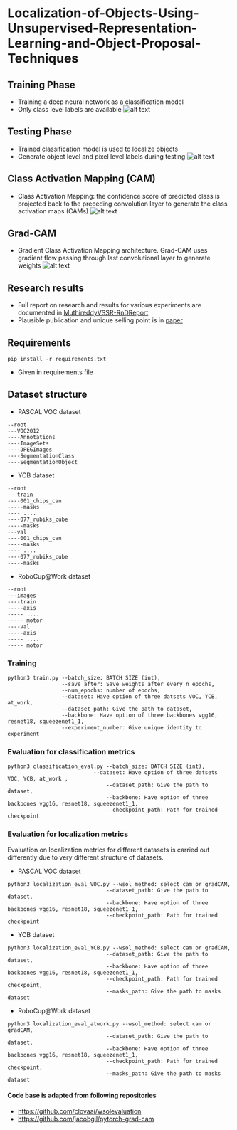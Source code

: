 # Localization-of-Objects-Using-Unsupervised-Representation-Learning-and-Object-Proposal-Techniques

## Training Phase
* Training a deep neural network as a classification model
* Only class level labels are available
![alt text](images/01_Introduction_Image.png)

## Testing Phase
* Trained classification model is used to localize objects
* Generate object level and pixel level labels during testing
![alt text](images/02_Introduction_Image_testing.png)

## Class Activation Mapping (CAM)
* Class Activation Mapping: the confidence score of predicted class is projected back to the preceding
convolution layer to generate the class activation maps (CAMs)
![alt text](images/cam_pipeline.png)
## Grad-CAM
* Gradient Class Activation Mapping architecture. Grad-CAM uses gradient flow passing through last
convolutional layer to generate weights
![alt text](images/grad_cam_pipeline.png)

## Research results
* Full report on research and results for various experiments are documented in [MuthireddyVSSR-RnDReport](Report%20and%20paper/MuthireddyVSSR-RnDReport.pdf)
* Plausible publication and unique selling point is in [paper](Report%20and%20paper/WeaSuL_2021_ICLR_rejected.pdf)
## Requirements
```
pip install -r requirements.txt
```
* Given in requirements file

## Dataset structure
* PASCAL VOC dataset
```
--root
---VOC2012
----Annotations
----ImageSets
----JPEGImages
----SegmentationClass
----SegmentationObject
```
* YCB dataset
```
--root
---train
----001_chips_can
-----masks
---- ....
----077_rubiks_cube
-----masks
---val
----001_chips_can
-----masks
---- ....
----077_rubiks_cube
-----masks
```
* RoboCup@Work dataset
```
--root
---images
----train
-----axis
----- ....
----- motor
----val
-----axis
----- ....
----- motor
```
### Training
```
python3 train.py --batch_size: BATCH SIZE (int),
                 --save_after: Save weights after every n epochs,
                 --num_epochs: number of epochs,
                 --dataset: Have option of three datsets VOC, YCB, at_work,
                 --dataset_path: Give the path to dataset,
                 --backbone: Have option of three backbones vgg16, resnet18, squeezenet1_1,
                 --experiment_number: Give unique identity to experiment
```

### Evaluation for classification metrics
```
python3 classification_eval.py --batch_size: BATCH SIZE (int),
                 	       --dataset: Have option of three datsets VOC, YCB, at_work ,
                               --dataset_path: Give the path to dataset,
                               --backbone: Have option of three backbones vgg16, resnet18, squeezenet1_1,
                               --checkpoint_path: Path for trained checkpoint
```

### Evaluation for localization metrics
Evaluation on localization metrics for different datasets is carried out differently due to very different structure of datasets.
* PASCAL VOC dataset
```
python3 localization_eval_VOC.py --wsol_method: select cam or gradCAM,
                               --dataset_path: Give the path to dataset,
                               --backbone: Have option of three backbones vgg16, resnet18, squeezenet1_1,
                               --checkpoint_path: Path for trained checkpoint
```
* YCB dataset
```
python3 localization_eval_YCB.py --wsol_method: select cam or gradCAM,
                               --dataset_path: Give the path to dataset,
                               --backbone: Have option of three backbones vgg16, resnet18, squeezenet1_1,
                               --checkpoint_path: Path for trained checkpoint,
                               --masks_path: Give the path to masks dataset
```
* RoboCup@Work dataset
```
python3 localization_eval_atwork.py --wsol_method: select cam or gradCAM,
                               --dataset_path: Give the path to dataset,
                               --backbone: Have option of three backbones vgg16, resnet18, squeezenet1_1,
                               --checkpoint_path: Path for trained checkpoint,
                               --masks_path: Give the path to masks dataset
```

#### Code base is adapted from following repositories
* https://github.com/clovaai/wsolevaluation
* https://github.com/jacobgil/pytorch-grad-cam




